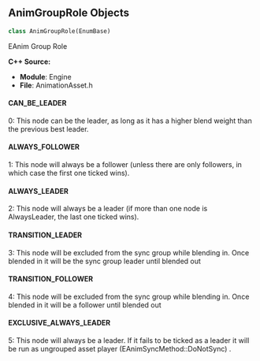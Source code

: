 ## AnimGroupRole Objects

```python
class AnimGroupRole(EnumBase)
```

EAnim Group Role

**C++ Source:**

- **Module**: Engine
- **File**: AnimationAsset.h

<a id="unreal.AnimGroupRole.CAN_BE_LEADER"></a>

#### CAN_BE_LEADER

0: This node can be the leader, as long as it has a higher blend weight than the previous best leader.

<a id="unreal.AnimGroupRole.ALWAYS_FOLLOWER"></a>

#### ALWAYS_FOLLOWER

1: This node will always be a follower (unless there are only followers, in which case the first one ticked wins).

<a id="unreal.AnimGroupRole.ALWAYS_LEADER"></a>

#### ALWAYS_LEADER

2: This node will always be a leader (if more than one node is AlwaysLeader, the last one ticked wins).

<a id="unreal.AnimGroupRole.TRANSITION_LEADER"></a>

#### TRANSITION_LEADER

3: This node will be excluded from the sync group while blending in. Once blended in it will be the sync group leader until blended out

<a id="unreal.AnimGroupRole.TRANSITION_FOLLOWER"></a>

#### TRANSITION_FOLLOWER

4: This node will be excluded from the sync group while blending in. Once blended in it will be a follower until blended out

<a id="unreal.AnimGroupRole.EXCLUSIVE_ALWAYS_LEADER"></a>

#### EXCLUSIVE_ALWAYS_LEADER

5: This node will always be a leader. If it fails to be ticked as a leader it will be run as ungrouped asset player (EAnimSyncMethod::DoNotSync) .

<a id="unreal.AnimAlphaInputType"></a>